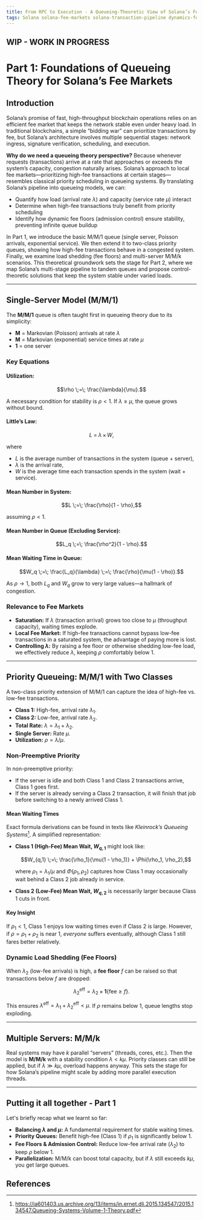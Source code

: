 ```yaml
---
title: From RPC to Execution - A Queueing-Theoretic View of Solana’s Fee Markets and Transaction Pipeline - Part I
tags: Solana solana-fee-markets solana-transaction-pipeline dynamics-fee-markets blockchain-fee-markets solana-multi-stage-queue
---
```


## WIP - WORK IN PROGRESS

# Part 1: Foundations of Queueing Theory for Solana’s Fee Markets


## Introduction

Solana’s promise of fast, high-throughput blockchain operations relies on an efficient fee market that keeps the network stable even under heavy load. In traditional blockchains, a simple “bidding war” can prioritize transactions by fee, but Solana’s architecture involves multiple sequential stages: network ingress, signature verification, scheduling, and execution. 

**Why do we need a queueing theory perspective?** Because whenever requests (transactions) arrive at a rate that approaches or exceeds the system’s capacity, congestion naturally arises. Solana’s approach to local fee markets—prioritizing high-fee transactions at certain stages—resembles classical priority scheduling in queueing systems. By translating Solana’s pipeline into queueing models, we can:

- Quantify how load (arrival rate $\lambda$) and capacity (service rate $\mu$) interact  
- Determine when high-fee transactions truly benefit from priority scheduling
- Identify how dynamic fee floors (admission control) ensure stability, preventing infinite queue buildup

In Part 1, we introduce the basic M/M/1 queue (single server, Poisson arrivals, exponential service). We then extend it to two-class priority queues, showing how high-fee transactions behave in a congested system. Finally, we examine load shedding (fee floors) and multi-server M/M/k scenarios. This theoretical groundwork sets the stage for Part 2, where we map Solana’s multi-stage pipeline to tandem queues and propose control-theoretic solutions that keep the system stable under varied loads.

---

## Single-Server Model (M/M/1)

The **M/M/1** queue is often taught first in queueing theory due to its simplicity:

- **M** = Markovian (Poisson) arrivals at rate $\lambda$  
- **M** = Markovian (exponential) service times at rate $\mu$  
- **1** = one server

### Key Equations

#### **Utilization:**  

$$\rho \;=\; \frac{\lambda}{\mu}.$$  

A necessary condition for stability is $\rho < 1$. If $\lambda \ge \mu$, the queue grows without bound.

#### **Little’s Law:**  

$$L \;=\; \lambda \,\times\, W,$$  

where 
- $L$ is the average number of transactions in the system (queue + server),  
- $\lambda$ is the arrival rate,  
- $W$ is the average time each transaction spends in the system (wait + service).

#### **Mean Number in System:**  

$$L \;=\; \frac{\rho}{1 - \rho},$$  

assuming $\rho < 1$.

#### **Mean Number in Queue (Excluding Service):**  

$$L_q \;=\; \frac{\rho^2}{1 - \rho}.$$

#### **Mean Waiting Time in Queue:**  

$$W_q 
\;=\; \frac{L_q}{\lambda}
\;=\; \frac{\rho}{\mu(1 - \rho)}.$$

As $\rho \to 1$, both $L_q$ and $W_q$ grow to very large values—a hallmark of congestion.

### Relevance to Fee Markets

- **Saturation:** If $\lambda$ (transaction arrival) grows too close to $\mu$ (throughput capacity), waiting times explode.  
- **Local Fee Market:** If high-fee transactions cannot bypass low-fee transactions in a saturated system, the advantage of paying more is lost.  
- **Controlling $\lambda$:** By raising a fee floor or otherwise shedding low-fee load, we effectively reduce $\lambda$, keeping $\rho$ comfortably below 1.

---

## Priority Queueing: M/M/1 with Two Classes

A two-class priority extension of M/M/1 can capture the idea of high-fee vs. low-fee transactions.

- **Class 1:** High-fee, arrival rate $\lambda_1$.  
- **Class 2:** Low-fee, arrival rate $\lambda_2$.  
- **Total Rate:** $\lambda = \lambda_1 + \lambda_2$.  
- **Single Server:** Rate $\mu$.  
- **Utilization:** $\rho = \lambda/\mu$.

### Non-Preemptive Priority

In non-preemptive priority:
- If the server is idle and both Class 1 and Class 2 transactions arrive, Class 1 goes first.  
- If the server is already serving a Class 2 transaction, it will finish that job before switching to a newly arrived Class 1.

#### Mean Waiting Times

Exact formula derivations can be found in texts like *Kleinrock’s Queueing Systems*[^1]. A simplified representation:

- **Class 1 (High-Fee) Mean Wait, $W_{q,1}$** might look like:
  
  $$W_{q,1} 
    \;=\; \frac{\rho_1}{\mu(1 - \rho_1)} + \Phi(\rho_1, \rho_2),$$
  
  where $\rho_1 = \lambda_1/\mu$ and $\Phi(\rho_1, \rho_2)$ captures how Class 1 may occasionally wait behind a Class 2 job already in service.

- **Class 2 (Low-Fee) Mean Wait, $W_{q,2}$** is necessarily larger because Class 1 cuts in front.

#### Key Insight

If $\rho_1 < 1$, Class 1 enjoys low waiting times even if Class 2 is large. However, if $\rho = \rho_1 + \rho_2$ is near 1, *everyone* suffers eventually, although Class 1 still fares better relatively.

### Dynamic Load Shedding (Fee Floors)

When $\lambda_2$ (low-fee arrivals) is high, a **fee floor** $f$ can be raised so that transactions below $f$ are dropped:

$$\lambda_2^\text{eff} = \lambda_2 \times \mathbf{1}\{\text{fee} \ge f\}.$$

This ensures $\lambda^\text{eff} = \lambda_1 + \lambda_2^\text{eff} < \mu$. If $\rho$ remains below 1, queue lengths stop exploding.

---

## Multiple Servers: M/M/k

Real systems may have $k$ parallel “servers” (threads, cores, etc.). Then the model is **M/M/k** with a stability condition $\lambda < k\mu$. Priority classes can still be applied, but if $\lambda \gg k\mu$, overload happens anyway. This sets the stage for how Solana’s pipeline might scale by adding more parallel execution threads.

---

## Putting it all together - Part 1

Let's briefly recap what we learnt so far:
- **Balancing $\lambda$ and $\mu$:** A fundamental requirement for stable waiting times.  
- **Priority Queues:** Benefit high-fee (Class 1) if $\rho_1$ is significantly below 1.  
- **Fee Floors & Admission Control:** Reduce low-fee arrival rate ($\lambda_2$) to keep $\rho$ below 1.  
- **Parallelization:** M/M/k can boost total capacity, but if $\lambda$ still exceeds $k\mu$, you get large queues.


## References
[^1]: https://ia601403.us.archive.org/13/items/in.ernet.dli.2015.134547/2015.134547.Queueing-Systems-Volume-1-Theory.pdf

